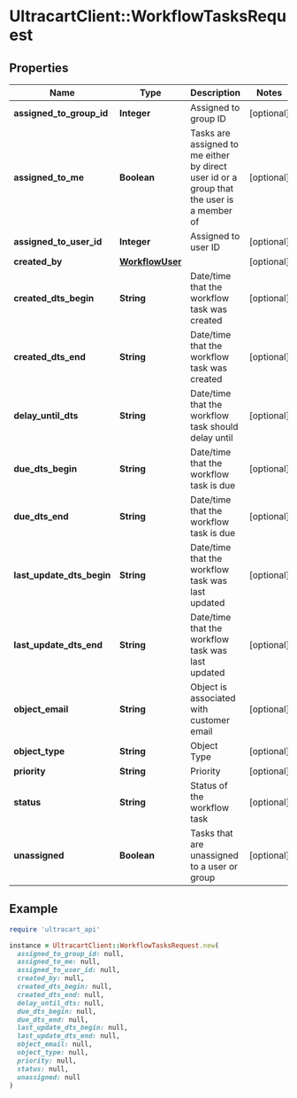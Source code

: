 # UltracartClient::WorkflowTasksRequest

## Properties

| Name | Type | Description | Notes |
| ---- | ---- | ----------- | ----- |
| **assigned_to_group_id** | **Integer** | Assigned to group ID | [optional] |
| **assigned_to_me** | **Boolean** | Tasks are assigned to me either by direct user id or a group that the user is a member of | [optional] |
| **assigned_to_user_id** | **Integer** | Assigned to user ID | [optional] |
| **created_by** | [**WorkflowUser**](WorkflowUser.md) |  | [optional] |
| **created_dts_begin** | **String** | Date/time that the workflow task was created | [optional] |
| **created_dts_end** | **String** | Date/time that the workflow task was created | [optional] |
| **delay_until_dts** | **String** | Date/time that the workflow task should delay until | [optional] |
| **due_dts_begin** | **String** | Date/time that the workflow task is due | [optional] |
| **due_dts_end** | **String** | Date/time that the workflow task is due | [optional] |
| **last_update_dts_begin** | **String** | Date/time that the workflow task was last updated | [optional] |
| **last_update_dts_end** | **String** | Date/time that the workflow task was last updated | [optional] |
| **object_email** | **String** | Object is associated with customer email | [optional] |
| **object_type** | **String** | Object Type | [optional] |
| **priority** | **String** | Priority | [optional] |
| **status** | **String** | Status of the workflow task | [optional] |
| **unassigned** | **Boolean** | Tasks that are unassigned to a user or group | [optional] |

## Example

```ruby
require 'ultracart_api'

instance = UltracartClient::WorkflowTasksRequest.new(
  assigned_to_group_id: null,
  assigned_to_me: null,
  assigned_to_user_id: null,
  created_by: null,
  created_dts_begin: null,
  created_dts_end: null,
  delay_until_dts: null,
  due_dts_begin: null,
  due_dts_end: null,
  last_update_dts_begin: null,
  last_update_dts_end: null,
  object_email: null,
  object_type: null,
  priority: null,
  status: null,
  unassigned: null
)
```

